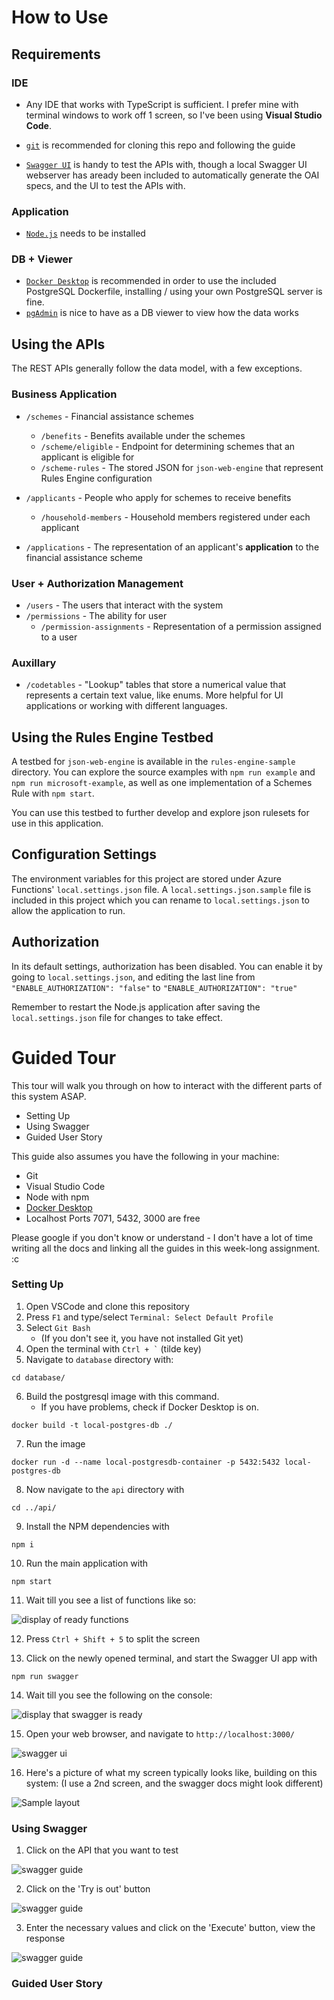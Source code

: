 # How to Use

## Requirements

### IDE


- Any IDE that works with TypeScript is sufficient. I prefer mine with terminal windows to work off 1 screen, so I've been using **Visual Studio Code**.

- [```git```](https://git-scm.com/downloads) is recommended for cloning this repo and following the guide
- [```Swagger UI```](https://swagger.io/tools/swagger-ui/download/) is handy to test the APIs with, though a local Swagger UI webserver has aready been included to automatically generate the OAI specs, and the UI to test the APIs with.

### Application

- [```Node.js```](https://nodejs.org/en/download/package-manager) needs to be installed

### DB + Viewer

- [```Docker Desktop```](https://www.docker.com/products/docker-desktop/) is recommended in order to use the included PostgreSQL Dockerfile, installing / using your own PostgreSQL server is fine.
- [```pgAdmin```](https://www.pgadmin.org/download/) is nice to have as a DB viewer to view how the data works

## Using the APIs
The REST APIs generally follow the data model, with a few exceptions.

### Business Application
- ```/schemes``` - Financial assistance schemes
    - ```/benefits``` - Benefits available under the schemes
    - ```/scheme/eligible``` - Endpoint for determining schemes that an applicant is eligible for
    - ```/scheme-rules``` - The stored JSON for ```json-web-engine``` that represent Rules Engine configuration  

- ```/applicants``` - People who apply for schemes to receive benefits  
    - ```/household-members``` - Household members registered under each applicant

- ```/applications``` - The representation of an applicant's **application** to the financial assistance scheme 

### User + Authorization Management
- ```/users``` - The users that interact with the system
- ```/permissions``` - The ability for user
    - ```/permission-assignments``` - Representation of a permission assigned to a user

### Auxillary
- ```/codetables``` - "Lookup" tables that store a numerical value that represents a certain text value, like enums. More helpful for UI applications or working with different languages.

## Using the Rules Engine Testbed

A testbed for ```json-web-engine``` is available in the ```rules-engine-sample``` directory. You can explore the source examples with ```npm run example``` and ```npm run microsoft-example```, as well as one implementation of a Schemes Rule with ```npm start```.

You can use this testbed to further develop and explore json rulesets for use in this application.

## Configuration Settings

The environment variables for this project are stored under Azure Functions' ```local.settings.json``` file. A ```local.settings.json.sample``` file is included in this project which you can rename to ```local.settings.json``` to allow the application to run.

## Authorization

In its default settings, authorization has been disabled. You can enable it by going to ```local.settings.json```, and editing the last line from ```"ENABLE_AUTHORIZATION": "false"``` to ```"ENABLE_AUTHORIZATION": "true"``` 

Remember to restart the Node.js application after saving the ```local.settings.json``` file for changes to take effect.

# Guided Tour

This tour will walk you through on how to interact with the different parts of this system ASAP.

- Setting Up
- Using Swagger
- Guided User Story

This guide also assumes you have the following in your machine:
- Git
- Visual Studio Code
- Node with npm
- [Docker Desktop](https://www.docker.com/products/docker-desktop/)
- Localhost Ports 7071, 5432, 3000 are free

Please google if you don't know or understand - I don't have a lot of time writing all the docs and linking all the guides in this week-long assignment. :c

### Setting Up

1. Open VSCode and clone this repository
2. Press ```F1``` and type/select ```Terminal: Select Default Profile``` 
3. Select ```Git Bash```
    - (If you don't see it, you have not installed Git yet)
4. Open the terminal with ``` Ctrl + ` ``` (tilde key)
5. Navigate to ```database``` directory with: 
``` 
cd database/
```
6. Build the postgresql image with this command.
    - If you have problems, check if Docker Desktop is on.
```
docker build -t local-postgres-db ./
```
7. Run the image
```
docker run -d --name local-postgresdb-container -p 5432:5432 local-postgres-db
````
8. Now navigate to the ```api``` directory with
```
cd ../api/
```
9. Install the NPM dependencies with
```
npm i
```
10. Run the main application with
```
npm start
```
11. Wait till you see a list of functions like so:

![display of ready functions](./img/functions-are-ready.PNG)

12. Press ```Ctrl + Shift + 5``` to split the screen

13. Click on the newly opened terminal, and start the Swagger UI app with
```
npm run swagger
```
14. Wait till you see the following on the console:

![display that swagger is ready](./img/swagger-is-ready.PNG)

15. Open your web browser, and navigate to ```http://localhost:3000/```

![swagger ui](./img/swagger-ui-sample.PNG)

16. Here's a picture of what my screen typically looks like, building on this system: (I use a 2nd screen, and the swagger docs might look different)

![Sample layout](./img/sample-layout.PNG)

### Using Swagger

1. Click on the API that you want to test

![swagger guide](./img/swag-1.PNG)

2. Click on the 'Try is out' button

![swagger guide](./img/swag-2.PNG)

3. Enter the necessary values and click on the 'Execute' button, view the response

![swagger guide](./img/swag-3.PNG)

### Guided User Story

